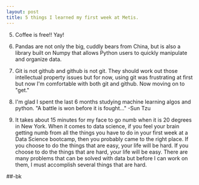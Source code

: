 ```yaml
---
layout: post  
title: 5 things I learned my first week at Metis.  
---
```


5.   Coffee is free!! Yay!

4.   Pandas are not only the big, cuddly bears from China,
        but is also a library built on Numpy that allows Python
         users to quickly manipulate and organize data.         
         
3.   Git is not github and github is not git.  They should work out those
        intellectual property issues but for now, using git was frustrating
        at first but now I'm comfortable with both git and github.
          Now moving on to "get."
        
2.    I'm glad I spent the last 6 months studying machine learning algos and 
        python.  "A battle is won before it is fought..." -Sun Tzu

1.    It takes about 15 minutes for my face to go numb when it is 20 degrees 
        in New York.  When it comes to data science, if you feel your brain
         getting numb from all the things you have to do in your first week
          at a Data Science bootcamp, then you probably came to the right place.
            If you choose to do the things that are easy, your life will be hard.
            If you choose to do the things that are hard, your life will be easy.
            There are many problems that can be solved with data but before I can
            work on them, I must accomplish several things that are hard.  
             
        
##-bk
